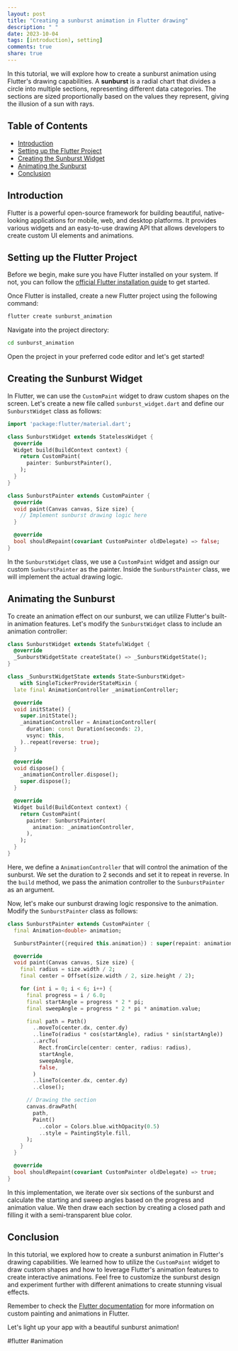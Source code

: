```yaml
---
layout: post
title: "Creating a sunburst animation in Flutter drawing"
description: " "
date: 2023-10-04
tags: [introduction), setting]
comments: true
share: true
---
```


In this tutorial, we will explore how to create a sunburst animation using Flutter's drawing capabilities. A **sunburst** is a radial chart that divides a circle into multiple sections, representing different data categories. The sections are sized proportionally based on the values they represent, giving the illusion of a sun with rays.

## Table of Contents
- [Introduction](#introduction)
- [Setting up the Flutter Project](#setting-up-the-flutter-project)
- [Creating the Sunburst Widget](#creating-the-sunburst-widget)
- [Animating the Sunburst](#animating-the-sunburst)
- [Conclusion](#conclusion)

## Introduction

Flutter is a powerful open-source framework for building beautiful, native-looking applications for mobile, web, and desktop platforms. It provides various widgets and an easy-to-use drawing API that allows developers to create custom UI elements and animations.

## Setting up the Flutter Project

Before we begin, make sure you have Flutter installed on your system. If not, you can follow the [official Flutter installation guide](https://flutter.dev/docs/get-started/install) to get started.

Once Flutter is installed, create a new Flutter project using the following command:

```bash
flutter create sunburst_animation
```

Navigate into the project directory:

```bash
cd sunburst_animation
```

Open the project in your preferred code editor and let's get started!

## Creating the Sunburst Widget

In Flutter, we can use the `CustomPaint` widget to draw custom shapes on the screen. Let's create a new file called `sunburst_widget.dart` and define our `SunburstWidget` class as follows:

```dart
import 'package:flutter/material.dart';

class SunburstWidget extends StatelessWidget {
  @override
  Widget build(BuildContext context) {
    return CustomPaint(
      painter: SunburstPainter(),
    );
  }
}

class SunburstPainter extends CustomPainter {
  @override
  void paint(Canvas canvas, Size size) {
    // Implement sunburst drawing logic here
  }

  @override
  bool shouldRepaint(covariant CustomPainter oldDelegate) => false;
}
```

In the `SunburstWidget` class, we use a `CustomPaint` widget and assign our custom `SunburstPainter` as the painter. Inside the `SunburstPainter` class, we will implement the actual drawing logic.

## Animating the Sunburst

To create an animation effect on our sunburst, we can utilize Flutter's built-in animation features. Let's modify the `SunburstWidget` class to include an animation controller:

```dart
class SunburstWidget extends StatefulWidget {
  @override
  _SunburstWidgetState createState() => _SunburstWidgetState();
}

class _SunburstWidgetState extends State<SunburstWidget>
    with SingleTickerProviderStateMixin {
  late final AnimationController _animationController;

  @override
  void initState() {
    super.initState();
    _animationController = AnimationController(
      duration: const Duration(seconds: 2),
      vsync: this,
    )..repeat(reverse: true);
  }

  @override
  void dispose() {
    _animationController.dispose();
    super.dispose();
  }

  @override
  Widget build(BuildContext context) {
    return CustomPaint(
      painter: SunburstPainter(
        animation: _animationController,
      ),
    );
  }
}
```

Here, we define a `AnimationController` that will control the animation of the sunburst. We set the duration to 2 seconds and set it to repeat in reverse. In the `build` method, we pass the animation controller to the `SunburstPainter` as an argument.

Now, let's make our sunburst drawing logic responsive to the animation. Modify the `SunburstPainter` class as follows:

```dart
class SunburstPainter extends CustomPainter {
  final Animation<double> animation;

  SunburstPainter({required this.animation}) : super(repaint: animation);

  @override
  void paint(Canvas canvas, Size size) {
    final radius = size.width / 2;
    final center = Offset(size.width / 2, size.height / 2);

    for (int i = 0; i < 6; i++) {
      final progress = i / 6.0;
      final startAngle = progress * 2 * pi;
      final sweepAngle = progress * 2 * pi * animation.value;

      final path = Path()
        ..moveTo(center.dx, center.dy)
        ..lineTo(radius * cos(startAngle), radius * sin(startAngle))
        ..arcTo(
          Rect.fromCircle(center: center, radius: radius),
          startAngle,
          sweepAngle,
          false,
        )
        ..lineTo(center.dx, center.dy)
        ..close();

      // Drawing the section
      canvas.drawPath(
        path,
        Paint()
          ..color = Colors.blue.withOpacity(0.5)
          ..style = PaintingStyle.fill,
      );
    }
  }

  @override
  bool shouldRepaint(covariant CustomPainter oldDelegate) => true;
}
```

In this implementation, we iterate over six sections of the sunburst and calculate the starting and sweep angles based on the progress and animation value. We then draw each section by creating a closed path and filling it with a semi-transparent blue color.

## Conclusion

In this tutorial, we explored how to create a sunburst animation in Flutter's drawing capabilities. We learned how to utilize the `CustomPaint` widget to draw custom shapes and how to leverage Flutter's animation features to create interactive animations. Feel free to customize the sunburst design and experiment further with different animations to create stunning visual effects.

Remember to check the [Flutter documentation](https://flutter.dev/docs) for more information on custom painting and animations in Flutter.

Let's light up your app with a beautiful sunburst animation!

#flutter #animation